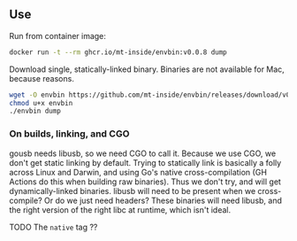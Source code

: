 ## Use

Run from container image:
```bash
docker run -t --rm ghcr.io/mt-inside/envbin:v0.0.8 dump
```

Download single, statically-linked binary.
Binaries are not available for Mac, because reasons.
```bash
wget -O envbin https://github.com/mt-inside/envbin/releases/download/v0.0.8/envbin-$(uname -s)-$(uname -m)
chmod u+x envbin
./envbin dump
```

### On builds, linking, and CGO

gousb needs libusb, so we need CGO to call it.
Because we use CGO, we don't get static linking by default.
Trying to statically link is basically a folly across Linux and Darwin, and using Go's native cross-compilation (GH Actions do this when building raw binaries).
Thus we don't try, and will get dynamically-linked binaries.
libusb will need to be present when we cross-compile? Or do we just need headers?
These binaries will need libusb, and the right version of the right libc at runtime, which isn't ideal.

TODO The `native` tag ??
